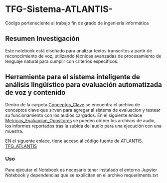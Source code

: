 # TFG-Sistema-ATLANTIS-
Código perteneciente al trabajo fin de grado de ingeniería informática

## Resumen Investigación
Este notebook está diseñado para analizar textos transcritos a partir de reconocimiento de voz, utilizando técnicas avanzadas de procesamiento de lenguaje natural para cumplir con criterios específicos.

## Herramienta para el sistema inteligente de análisis lingüístico para evaluación automatizada de voz y contenido 

Dentro de la carpeta [Conceptos_Clave](./Conceptos_Clave)  se encuentra el archivo de conceptos clave que sirven para agregar al sistema de evaluacion y testear su funcionamiento con los audios cargados. En el siguiente enlace [Metricas_Evaluacion_Opositores](./Metricas_Evaluacion_Opositores) se pueden obtner los archivos de audio, los informes reportados tras la subida del audio para una ejecución con una muestra.

EN el siguente enlace, tiene acceso al código fuente de ATLANTIS.
[TFG_ATLANTIS]([./TFG_ATLANTIS.ipynb)

### Uso

Para ejecutar el Notebook es necesario tener instalado el entorno Jupyter Notebook y dependencias que se explicitan en el archivo requeriments.txt
